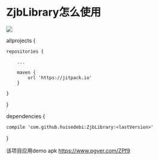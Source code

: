 # ZjbLibrary怎么使用
[![](https://jitpack.io/v/huisedebi/ZjbLibrary.svg)](https://jitpack.io/#huisedebi/ZjbLibrary)

allprojects {

	repositories {
	
		...
		
		maven {
			url 'https://jitpack.io' 
		}
		
	}
	
}



dependencies {

	compile 'com.github.huisedebi:ZjbLibrary:<lastVersion>'
	
}

该项目应用demo apk 
https://www.pgyer.com/ZPf9
